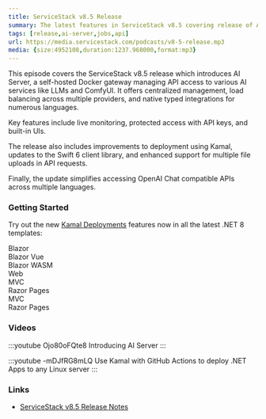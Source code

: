 ```yaml
---
title: ServiceStack v8.5 Release
summary: The latest features in ServiceStack v8.5 covering release of AI Server and Kamal Deployments and more!
tags: [release,ai-server,jobs,api]
url: https://media.servicestack.com/podcasts/v8-5-release.mp3
media: {size:4952108,duration:1237.968000,format:mp3}
---
```


This episode covers the ServiceStack v8.5 release which introduces AI Server, a self-hosted Docker gateway 
managing API access to various AI services like LLMs and ComfyUI. It offers centralized management, load balancing 
across multiple providers, and native typed integrations for numerous languages. 

Key features include live monitoring, protected access with API keys, and built-in UIs. 

The release also includes improvements to deployment using Kamal, updates to the Swift 6 client library, 
and enhanced support for multiple file uploads in API requests. 

Finally, the update simplifies accessing OpenAI Chat compatible APIs across multiple languages.

### Getting Started

Try out the new [Kamal Deployments](/posts/kamal-deployments) features now in all the latest .NET 8 templates:

<project-creator v-slot="x">
    <project-template :name="x.text" repo="NetCoreTemplates/blazor" :tags="['tailwind']">
        <div class="mb-3 text-xl font-medium text-gray-700 dark:text-gray-200">Blazor</div>
        <template #icon>
            <img class='w-12 h-12' src="/img/svgs/blazor.svg">
        </template>
    </project-template>
    <project-template :name="x.text" repo="NetCoreTemplates/blazor-vue" :tags="['tailwind']">
        <div class="mb-3 text-xl font-medium text-gray-700 dark:text-gray-200">Blazor Vue</div>
        <template #icon>
            <img class='w-12 h-12' src="/img/svgs/blazor.svg">
        </template>
    </project-template>
    <project-template :name="x.text" repo="NetCoreTemplates/blazor-wasm" :tags="['tailwind']">
        <div class="mb-3 text-xl font-medium text-gray-700 dark:text-gray-200">Blazor WASM</div>
        <template #icon>
            <img class='w-12 h-12' src="/img/svgs/blazor.svg">
        </template>
    </project-template>
    <project-template :name="x.text" repo="NetCoreTemplates/web" :tags="['empty']">
        <div class="mb-3 text-xl font-medium text-gray-700 dark:text-gray-200">Web</div>
        <template #icon>
            <img class='w-12 h-12' src="/img/svgs/servicestack-indigo.svg">
        </template>
    </project-template>
    <project-template :name="x.text" repo="NetCoreTemplates/mvc" :tags="['tailwind']">
        <div class="mb-3 text-xl font-medium text-gray-700 dark:text-gray-200">MVC</div>
        <template #icon>
            <img class='w-12 h-12' src="/img/svgs/windows.svg">
        </template>
    </project-template>
    <project-template :name="x.text" repo="NetCoreTemplates/razor" :tags="['tailwind']">
        <div class="mb-3 text-xl font-medium text-gray-700 dark:text-gray-200">Razor Pages</div>
        <template #icon>
            <img class='w-12 h-12' src="/img/svgs/razor.svg">
        </template>
    </project-template>
    <project-template :name="x.text" repo="NetCoreTemplates/mvc-bootstrap" :tags="['bootstrap']">
        <div class="mb-3 text-xl font-medium text-gray-700 dark:text-gray-200">MVC</div>
        <template #icon>
            <img class='w-12 h-12' src="/img/svgs/windows.svg">
        </template>
    </project-template>
    <project-template :name="x.text" repo="NetCoreTemplates/razor-bootstrap" :tags="['bootstrap']">
        <div class="mb-3 text-xl font-medium text-gray-700 dark:text-gray-200">Razor Pages</div>
        <template #icon>
            <img class='w-12 h-12' src="/img/svgs/razor.svg">
        </template>
    </project-template>
</project-creator>

### Videos

:::youtube Ojo80oFQte8
Introducing AI Server
:::

:::youtube -mDJfRG8mLQ
Use Kamal with GitHub Actions to deploy .NET Apps to any Linux server
:::

### Links

- [ServiceStack v8.5 Release Notes](https://docs.servicestack.net/releases/v8_05)
